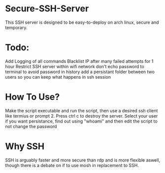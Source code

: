 # Secure-SSH-Server
This SSH server is designed to be easy-to-deploy on arch linux, secure and temporary.

# Todo:
Add Logging of all commands
Blacklist IP after many failed attempts for 1 hour
Restrict SSH server within wifi network
don't echo password to terminal to avoid password in history
add a persistant folder between two users so you can keep what happens in ssh session

# How To Use?
Make the script executable and run the script, then use a desired ssh client like termius or prompt 2.
Press ctrl c to destroy the server.
Select your user if you want persistance, find out using "whoami" and then edit the script to not change the password

# Why SSH
SSH is arguably faster and more secure than rdp and is more flexible aswell, though there is a debate on if to use mosh in replacement to SSH.
